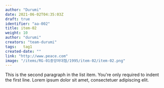 ```yaml
---
author: "Durumi"
date: 2021-06-02T04:35:03Z
draft: true
identifier: "aa-002"
title: item-02
weight: 10
author: "durumi"
creators: "team-durumi"
tags:	tag1
created-date: ""
link: "http://www.peace.com"
image: "/items/RG-01중앙여대협/1995/item-02/item-02.png"
---
```


This is the second paragraph in the list item. You're
only required to indent the first line. Lorem ipsum dolor
sit amet, consectetuer adipiscing elit.